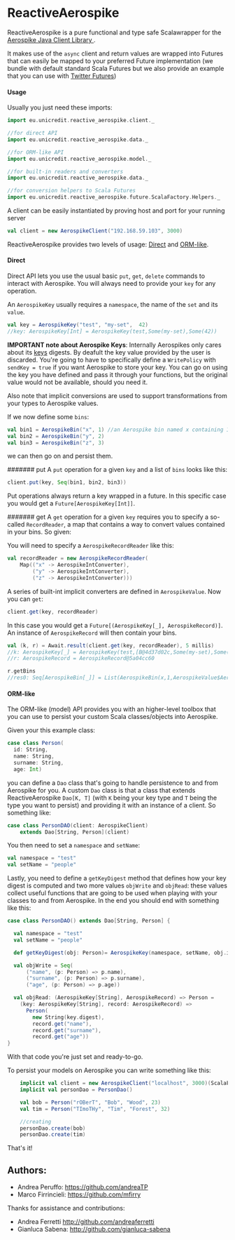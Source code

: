 # ReactiveAerospike

 ReactiveAerospike is a pure functional and type safe Scalawrapper for the [Aerospike Java Client Library
](https://github.com/aerospike/aerospike-client-java).

 It makes use of the `async` client and return values are wrapped into Futures that can easily be mapped to your preferred Future implementation (we bundle with default standard Scala Futures but we also provide an example that you can use with [Twitter Futures](https://github.com/twitter/util#futures))

#### Usage
Usually you just need these imports:

```scala
import eu.unicredit.reactive_aerospike.client._

//for direct API
import eu.unicredit.reactive_aerospike.data._

//for ORM-like API
import eu.unicredit.reactive_aerospike.model._

//for built-in readers and converters
import eu.unicredit.reactive_aerospike.data._

//for conversion helpers to Scala Futures
import eu.unicredit.reactive_aerospike.future.ScalaFactory.Helpers._
```

A client can be easily instantiated by proving host and port for your running server

```scala
val client = new AerospikeClient("192.168.59.103", 3000)
```

ReactiveAerospike provides two levels of usage: [Direct](#direct) and [ORM-like](#orm-like).

#### Direct

Direct API lets you use the usual basic `put`, `get`, `delete` commands to interact with Aerospike.
You will always need to provide your `key` for any operation.

An `AerospikeKey` usually requires a `namespace`, the name of the `set` and its `value`.

```scala
val key = AerospikeKey("test", "my-set",  42)
//key: AerospikeKey[Int] = AerospikeKey(test,Some(my-set),Some(42))
```

**IMPORTANT note about Aerospike Keys**: Internally Aerospikes only cares about its [keys](https://github.com/aerospike/aerospike-client-java/blob/master/client/src/com/aerospike/client/Key.java) digests. By deafult the key value provided by the user is discarded. You're going to have to specifically define a `WritePolicy` with `sendKey = true` if you want Aerospike to store your key. 
You can go on using the key you have defined and pass it through your functions, but the original value would not be available, should you need it.

Also note that implicit conversions are used to support transformations from your types to Aerospike values.

If we now define some `bins`:

```scala
val bin1 = AerospikeBin("x", 1) //an Aerospike bin named x containing 1
val bin2 = AerospikeBin("y", 2)
val bin3 = AerospikeBin("z", 3)
```

we can then go on and persist them.

####### put
A `put` operation for a given `key` and a list of `bins` looks like this:
```scala
client.put(key, Seq(bin1, bin2, bin3))
```
Put operations always return a key wrapped in a future.
In this specific case you would get a `Future[AerospikeKey[Int]]`.

####### get
A `get` operation for a given `key` requires you to specify a so-called `RecordReader`, a map that contains a way to convert values contained in your bins. So given:

You will need to specify a `AerospikeRecordReader` like this:

```scala
val recordReader = new AerospikeRecordReader(
    Map(("x" -> AerospikeIntConverter),
        ("y" -> AerospikeIntConverter),
        ("z" -> AerospikeIntConverter)))
```

A series of built-int implicit converters are defined in `AerospikeValue`. 
Now you can `get`:

```scala
client.get(key, recordReader)
```

In this case you would get a `Future[(AerospikeKey[_], AerospikeRecord)]`.
An instance of `AerospikeRecord` will then contain your bins.

```scala
val (k, r) = Await.result(client.get(key, recordReader), 5 millis)
//k: AerospikeKey[_] = AerospikeKey(test,[B@4d37d02c,Some(my-set),Some(0))
//r: AerospikeRecord = AerospikeRecord@5a04cc60 
```

```scala
r.getBins
//res0: Seq[AerospikeBin[_]] = List(AerospikeBin(x,1,AerospikeValue$AerospikeIntConverter$@58dd0316), AerospikeBin(y,2,AerospikeValue$AerospikeIntConverter$@58dd0316), AerospikeBin(z,3,AerospikeValue$AerospikeIntConverter$@58dd0316))
```

#### ORM-like
The ORM-like (model) API provides you with an higher-level toolbox that you can use to persist your custom Scala classes/objects into Aerospike.

Given your this example class:
```scala
case class Person(
  id: String,
  name: String,
  surname: String,
  age: Int) 
```

you can define a `Dao` class that's going to handle persistence to and from Aerospike for you.
A custom `Dao` class is that a class that extends ReactiveAerospike `Dao[K, T]` (with `K` being your key type and `T` being the type you want to persist) and providing it with an instance of a client. So something like:
```scala
case class PersonDAO(client: AerospikeClient) 
    extends Dao[String, Person](client)
```
You then need to set a `namespace` and `setName`:
```scala
val namespace = "test"
val setName = "people"
```
Lastly, you need to define a `getKeyDigest` method that defines how your key digest is computed and two more values `objWrite` and `objRead`: these values collect useful functions that are going to be used when playing with your classes to and from Aerospike.
In the end you should end with something like this:

```scala
case class PersonDAO() extends Dao[String, Person] {

  val namespace = "test"
  val setName = "people"

  def getKeyDigest(obj: Person)= AerospikeKey(namespace, setName, obj.id).digest

  val objWrite = Seq(
      ("name", (p: Person) => p.name),
      ("surname", (p: Person) => p.surname),
      ("age", (p: Person) => p.age))

  val objRead: (AerospikeKey[String], AerospikeRecord) => Person =
    (key: AerospikeKey[String], record: AerospikeRecord) =>
      Person(
        new String(key.digest),
        record.get("name"),
        record.get("surname"),
        record.get("age"))
}
```

With that code you're just set and ready-to-go.

To persist your models on Aerospike you can write something like this:

```scala
    implicit val client = new AerospikeClient("localhost", 3000)(ScalaFactory)
    implicit val personDao = PersonDao()

    val bob = Person("rOBerT", "Bob", "Wood", 23)
    val tim = Person("TImoTHy", "Tim", "Forest", 32)

    //creating
    personDao.create(bob)
    personDao.create(tim)
```

That's it!

## Authors:
* Andrea Peruffo: <https://github.com/andreaTP>
* Marco Firrincieli: <https://github.com/mfirry>

Thanks for assistance and contributions:

* Andrea Ferretti <http://github.com/andreaferretti>
* Gianluca Sabena: <http://github.com/gianluca-sabena>



